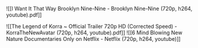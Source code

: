 ![[I Want It That Way  Brooklyn Nine-Nine - Brooklyn Nine-Nine (720p, h264, youtube).pdf]]

![[The Legend of Korra ~ Official Trailer 720p HD (Corrected Speed) - KorraTheNewAvatar (720p, h264, youtube).pdf]]
![[6 Mind Blowing New Nature Documentaries  Only on Netflix - Netflix (720p, h264, youtube)]]